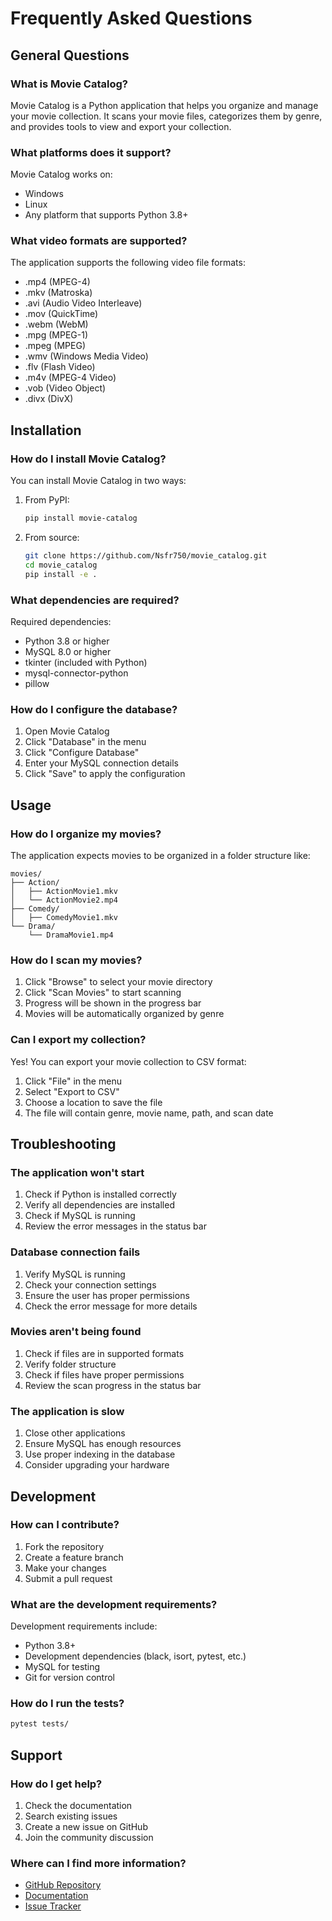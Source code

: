 # Frequently Asked Questions

## General Questions

### What is Movie Catalog?
Movie Catalog is a Python application that helps you organize and manage your movie collection. It scans your movie files, categorizes them by genre, and provides tools to view and export your collection.

### What platforms does it support?
Movie Catalog works on:
- Windows
- Linux
- Any platform that supports Python 3.8+

### What video formats are supported?
The application supports the following video file formats:
- .mp4 (MPEG-4)
- .mkv (Matroska)
- .avi (Audio Video Interleave)
- .mov (QuickTime)
- .webm (WebM)
- .mpg (MPEG-1)
- .mpeg (MPEG)
- .wmv (Windows Media Video)
- .flv (Flash Video)
- .m4v (MPEG-4 Video)
- .vob (Video Object)
- .divx (DivX)

## Installation

### How do I install Movie Catalog?
You can install Movie Catalog in two ways:

1. From PyPI:
   ```bash
   pip install movie-catalog
   ```

2. From source:
   ```bash
   git clone https://github.com/Nsfr750/movie_catalog.git
   cd movie_catalog
   pip install -e .
   ```

### What dependencies are required?
Required dependencies:
- Python 3.8 or higher
- MySQL 8.0 or higher
- tkinter (included with Python)
- mysql-connector-python
- pillow

### How do I configure the database?
1. Open Movie Catalog
2. Click "Database" in the menu
3. Click "Configure Database"
4. Enter your MySQL connection details
5. Click "Save" to apply the configuration

## Usage

### How do I organize my movies?
The application expects movies to be organized in a folder structure like:
```
movies/
├── Action/
│   ├── ActionMovie1.mkv
│   └── ActionMovie2.mp4
├── Comedy/
│   ├── ComedyMovie1.mkv
└── Drama/
    └── DramaMovie1.mp4
```

### How do I scan my movies?
1. Click "Browse" to select your movie directory
2. Click "Scan Movies" to start scanning
3. Progress will be shown in the progress bar
4. Movies will be automatically organized by genre

### Can I export my collection?
Yes! You can export your movie collection to CSV format:
1. Click "File" in the menu
2. Select "Export to CSV"
3. Choose a location to save the file
4. The file will contain genre, movie name, path, and scan date

## Troubleshooting

### The application won't start
1. Check if Python is installed correctly
2. Verify all dependencies are installed
3. Check if MySQL is running
4. Review the error messages in the status bar

### Database connection fails
1. Verify MySQL is running
2. Check your connection settings
3. Ensure the user has proper permissions
4. Check the error message for more details

### Movies aren't being found
1. Check if files are in supported formats
2. Verify folder structure
3. Check if files have proper permissions
4. Review the scan progress in the status bar

### The application is slow
1. Close other applications
2. Ensure MySQL has enough resources
3. Use proper indexing in the database
4. Consider upgrading your hardware

## Development

### How can I contribute?
1. Fork the repository
2. Create a feature branch
3. Make your changes
4. Submit a pull request

### What are the development requirements?
Development requirements include:
- Python 3.8+
- Development dependencies (black, isort, pytest, etc.)
- MySQL for testing
- Git for version control

### How do I run the tests?
```bash
pytest tests/
```

## Support

### How do I get help?
1. Check the documentation
2. Search existing issues
3. Create a new issue on GitHub
4. Join the community discussion

### Where can I find more information?
- [GitHub Repository](https://github.com/Nsfr750/movie_catalog)
- [Documentation](https://nsfr750.github.io/movie_catalog)
- [Issue Tracker](https://github.com/Nsfr750/movie_catalog/issues)

